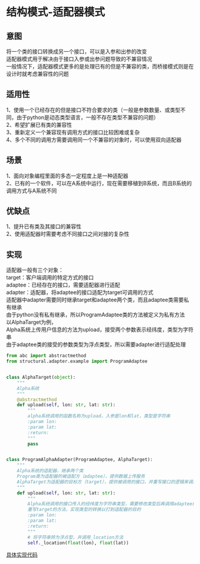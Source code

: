 # 结构模式-适配器模式
## 意图
将一个类的接口转换成另一个接口，可以是入参和出参的改变<br/>
适配器模式用于解决由于接口入参或出参问题导致的不兼容情况<br/>
一般情况下，适配器模式更多的是处理已有的但是不兼容的类，而桥接模式则是在设计时就考虑兼容性的问题<br/>
## 适用性
1、使用一个已经存在的但是接口不符合要求的类（一般是参数数量、或类型不同，由于python是动态类型语言，一般不存在类型不兼容的问题）<br/>
2、希望扩展已有类的兼容性<br/>
3、重新定义一个兼容现有调用方式的接口比较困难或复杂<br/>
4、多个不同的调用方需要调用同一个不兼容的对象时，可以使用双向适配器<br/>
## 场景
1、面向对象编程里面的多态一定程度上是一种适配器<br/>
2、已有的一个软件，可以在A系统中运行，现在需要移植到B系统，而且B系统的调用方式与A系统不同<br/>
## 优缺点
1、提升已有类及其接口的兼容性<br/>
2、使用适配器时需要考虑不同接口之间对接的复杂性<br/>
## 实现
适配器一般有三个对象：<br/>
target：客户端调用的特定方式的接口<br/>
adaptee：已经存在的接口，需要适配器进行适配<br/>
adapter：适配器，将adaptee的接口适配为target可调用的方式<br/>
适配器中adapter需要同时继承target和adaptee两个类，而且adaptee类需要私有继承<br/>
由于python没有私有继承，所以ProgramAdaptee类的方法被定义为私有方法<br/>
以AlphaTarget为例，<br/>
Alpha系统上传用户信息的方法为upload，接受两个参数表示经纬度，类型为字符串<br/>
由于adaptee类的接受的参数类型为浮点类型，所以需要adapter进行适配处理<br/>
```python
from abc import abstractmethod
from structural.adapter.example import ProgramAdaptee


class AlphaTarget(object):
    """
    Alpha系统
    """
    @abstractmethod
    def upload(self, lon: str, lat: str):
        """
        alpha系统调用的函数名称为upload，入参是lon和lat，类型是字符串
        :param lon:
        :param lat:
        :return:
        """
        pass


class ProgramAlphaAdapter(ProgramAdaptee, AlphaTarget):
    """
    Alpha系统的适配器，继承两个类
    Program类为适配器的被适配方（adaptee），提供数据上传服务
    AlphaTarget为适配器的目标方（target），提供被调用的接口，并重写接口的逻辑来调用被适配方的函数
    """
    def upload(self, lon: str, lat: str):
        """
        Alpha系统调用的接口传入的经纬度为字符串类型，需要修改类型后再调用adaptee的方法
        重写target的方法，实现类型的转换以打到适配器的目的
        :param lon:
        :param lat:
        :return:
        """
        # 将字符串转为浮点型，并调用_location方法
        self._location(float(lon), float(lat))
``` 
[具体实现代码](./example/main.py)
